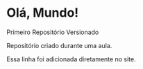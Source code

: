 # Olá, Mundo!
 Primeiro Repositório Versionado

 Repositório criado durante uma aula.

Essa linha foi adicionada diretamente no site.
